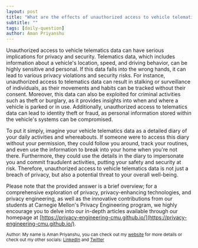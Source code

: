 ```yaml
---
layout: post
title: "What are the effects of unauthorized access to vehicle telematics data?"
subtitle: ""
tags: [daily-question]
author: Aman Priyanshu
---
```


Unauthorized access to vehicle telematics data can have serious implications for privacy and security. Telematics data, which includes information about a vehicle's location, speed, and driving behavior, can be highly sensitive and personal. If this data falls into the wrong hands, it can lead to various privacy violations and security risks. For instance, unauthorized access to telematics data can result in stalking or surveillance of individuals, as their movements and habits can be tracked without their consent. Moreover, this data can also be exploited for criminal activities such as theft or burglary, as it provides insights into when and where a vehicle is parked or in use. Additionally, unauthorized access to telematics data can lead to identity theft or fraud, as personal information stored within the vehicle's systems can be compromised.

To put it simply, imagine your vehicle telematics data as a detailed diary of your daily activities and whereabouts. If someone were to access this diary without your permission, they could follow you around, track your routines, and even use the information to break into your home when you're not there. Furthermore, they could use the details in the diary to impersonate you and commit fraudulent activities, putting your safety and security at risk. Therefore, unauthorized access to vehicle telematics data is not just a breach of privacy, but also a potential threat to your overall well-being.

Please note that the provided answer is a brief overview; for a comprehensive exploration of privacy, privacy-enhancing technologies, and privacy engineering, as well as the innovative contributions from our students at Carnegie Mellon's Privacy Engineering program, we highly encourage you to delve into our in-depth articles available through our homepage at [https://privacy-engineering-cmu.github.io/](https://privacy-engineering-cmu.github.io/).

<small>Author: My name is Aman Priyanshu, you can check out my [website](https://amanpriyanshu.github.io/) for more details or check out my other socials: [LinkedIn](https://www.linkedin.com/in/aman-priyanshu/) and [Twitter](https://twitter.com/AmanPriyanshu6)</small>
